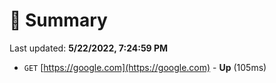 # 📖 Summary
Last updated: **5/22/2022, 7:24:59 PM**

- `GET` [https://google.com](https://google.com) - **Up** (105ms)
